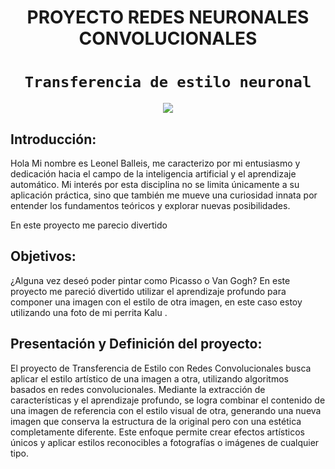 # <h1 align=center> **PROYECTO REDES NEURONALES CONVOLUCIONALES** </h1>

# <h1 align=center>**`Transferencia de estilo neuronal`**</h1>

<p align="center">
<img src="..\Transferencia_de_estilo\portada.jpg"   
>
</p>

## Introducción:

Hola  Mi nombre es Leonel Balleis, me caracterizo por mi entusiasmo y dedicación hacia el campo de la inteligencia artificial y el aprendizaje automático. Mi interés por esta disciplina no se limita únicamente a su aplicación práctica, sino que también me mueve una curiosidad innata por entender los fundamentos teóricos y explorar nuevas posibilidades.

En este proyecto me parecio divertido 

## Objetivos: 

¿Alguna vez deseó poder pintar como Picasso o Van Gogh?
En este proyecto me pareció divertido utilizar el aprendizaje profundo para componer una imagen con el estilo de otra imagen, en este caso estoy utilizando una foto de mi perrita Kalu .


## Presentación y Definición del proyecto:

El proyecto de Transferencia de Estilo con Redes Convolucionales busca aplicar el estilo artístico de una imagen a otra, utilizando algoritmos basados en redes convolucionales. Mediante la extracción de características y el aprendizaje profundo, se logra combinar el contenido de una imagen de referencia con el estilo visual de otra, generando una nueva imagen que conserva la estructura de la original pero con una estética completamente diferente. Este enfoque permite crear efectos artísticos únicos y aplicar estilos reconocibles a fotografías o imágenes de cualquier tipo.






